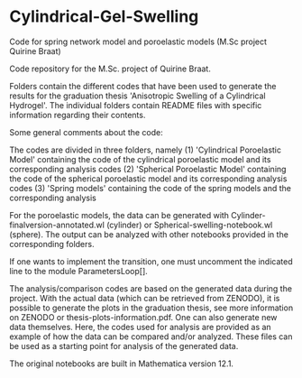 # Cylindrical-Gel-Swelling
Code for spring network model and poroelastic models (M.Sc project Quirine Braat)

Code repository for the M.Sc. project of Quirine Braat.

Folders contain the different codes that have been used to generate the results for the graduation thesis 'Anisotropic Swelling of a Cylindrical Hydrogel'. The individual folders contain README files with specific information regarding their contents. 

Some general comments about the code:


The codes are divided in three folders, namely
(1) 'Cylindrical Poroelastic Model' containing the code of the cylindrical poroelastic model and its corresponding analysis codes
(2) 'Spherical Poroelastic Model' containing the code of the spherical poroelastic model and its corresponding analysis codes
(3) 'Spring models' containing the code of the spring models and the corresponding analysis


For the poroelastic models, the data can be generated with Cylinder-finalversion-annotated.wl (cylinder) or Spherical-swelling-notebook.wl (sphere). The output can be analyzed with other notebooks provided in the corresponding folders.

If one wants to implement the transition, one must uncomment the indicated line to the module ParametersLoop[]. 

The analysis/comparison codes are based on the generated data during the project. With the actual data (which can be retrieved from ZENODO), it is possible to generate the plots in the graduation thesis, see more information on ZENODO or thesis-plots-information.pdf. One can also generate new data themselves. Here, the codes used for analysis are provided as an example of how the data can be compared and/or analyzed. These files can be used as a starting point for analysis of the generated data.

The original notebooks are built in Mathematica version 12.1. 
